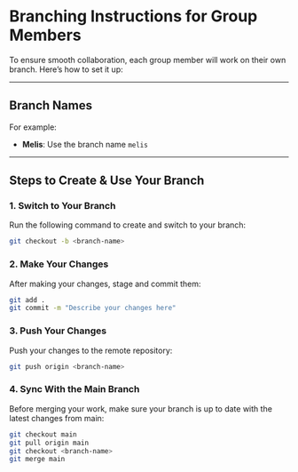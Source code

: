 # **Branching Instructions for Group Members**

To ensure smooth collaboration, each group member will work on their own branch. Here’s how to set it up:

---

## **Branch Names**
For example:
- **Melis**: Use the branch name `melis`

---

## **Steps to Create & Use Your Branch**


### **1. Switch to Your Branch**
Run the following command to create and switch to your branch:
```bash
git checkout -b <branch-name>
```

### **2. Make Your Changes**
After making your changes, stage and commit them:
```bash
git add .
git commit -m "Describe your changes here"
```
### **3. Push Your Changes**
Push your changes to the remote repository:
```bash
git push origin <branch-name>
```

### **4. Sync With the Main Branch**
Before merging your work, make sure your branch is up to date with the latest changes from main:
```bash
git checkout main
git pull origin main
git checkout <branch-name>
git merge main
```